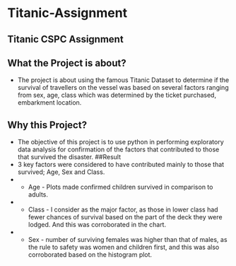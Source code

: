 # Titanic-Assignment
## Titanic CSPC Assignment

## What the Project is about? 
* The project is about using the famous Titanic Dataset to determine if the survival of travellers on the vessel was based on several factors ranging from sex, age, class which was determined by the ticket purchased, embarkment location.
## Why this Project?
* The objective of this project is to use python in performing exploratory data analysis for confirmation of the factors that contributed to those that survived the disaster.
##Result
* 3 key factors were considered to have contributed mainly to those that survived; Age, Sex and Class.
* * Age - Plots made confirmed children survived in comparison to adults.
* * Class - I consider as the major factor, as those in lower class had fewer chances of survival based on the part of the deck they were lodged. And this was corroborated in the chart.
* * Sex - number of surviving females was higher than that of males, as the rule to safety was women and children first, and this was also corroborated based on the histogram plot.
